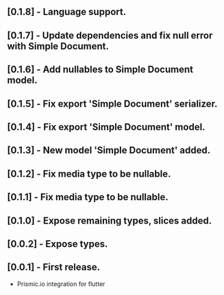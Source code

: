 ## [0.1.8] - Language support.

## [0.1.7] - Update dependencies and fix null error with Simple Document.

## [0.1.6] - Add nullables to Simple Document model.

## [0.1.5] - Fix export 'Simple Document' serializer.

## [0.1.4] - Fix export 'Simple Document' model.

## [0.1.3] - New model 'Simple Document' added.

## [0.1.2] - Fix media type to be nullable.

## [0.1.1] - Fix media type to be nullable.

## [0.1.0] - Expose remaining types, slices added.

## [0.0.2] - Expose types.

## [0.0.1] - First release.

* Prismic.io integration for flutter
